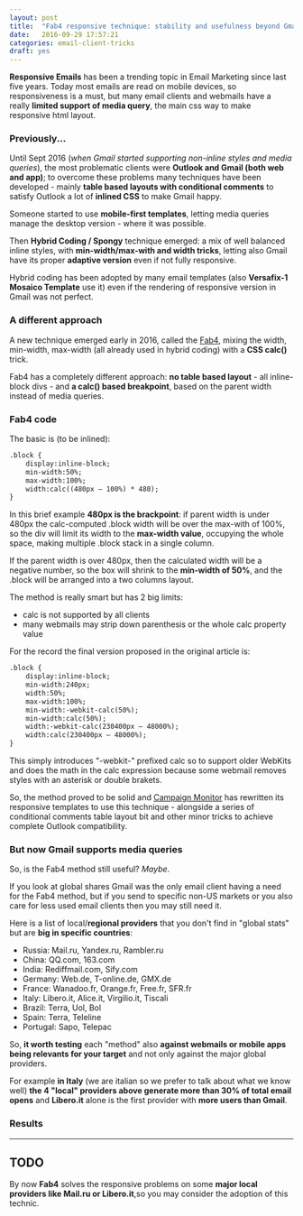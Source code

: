 ```yaml
---
layout: post
title:  "Fab4 responsive technique: stability and usefulness beyond Gmail"
date:   2016-09-29 17:57:21
categories: email-client-tricks
draft: yes
---
```

**Responsive Emails** has been a trending topic in Email Marketing since last five years.
Today most emails are read on mobile devices, so responsiveness is a must, but many email clients and webmails have a really **limited support of media query**, the main css way to make responsive html layout.

### Previously...

Until Sept 2016 (*when Gmail started supporting non-inline styles and media queries*), the most problematic clients were **Outlook and Gmail (both web and app)**; to overcome these problems many techniques have been developed - mainly **table based layouts with conditional comments** to satisfy Outlook a lot of **inlined CSS** to make Gmail happy.

Someone started to use **mobile-first templates**, letting media queries manage the desktop version - where it was possible.

Then **Hybrid Coding / Spongy** technique emerged: a mix of well balanced inline styles, with **min-width/max-with and width tricks**, letting also Gmail have its proper **adaptive version** even if not fully responsive.

Hybrid coding has been adopted by many email templates (also **Versafix-1 Mosaico Template** use it) even if the rendering of responsive version in Gmail was not perfect.

### A different approach 

A new technique emerged early in 2016, called the [Fab4](https://medium.freecodecamp.com/the-fab-four-technique-to-create-responsive-emails-without-media-queries-baf11fdfa848), mixing the width, min-width, max-width (all already used in hybrid coding) with a **CSS calc()** trick.

Fab4 has a completely different approach: **no table based layout** - all inline-block divs - and **a calc() based breakpoint**, based on the parent width instead of media queries.

### Fab4 code

The basic is (to be inlined):

```html
.block {
    display:inline-block;
    min-width:50%;
    max-width:100%;
    width:calc((480px — 100%) * 480);
}
```

In this brief example **480px is the brackpoint**: if parent width is under 480px the calc-computed .block width will be over the max-with of 100%, so the div will limit its width to the **max-width value**, occupying the whole space, making multiple .block stack in a single column.

If the parent width is over 480px, then the calculated width will be a negative number, so the box will shrink to the **min-width of 50%**, and the .block will be arranged into a two columns layout.

The method is really smart but has 2 big limits:

- calc is not supported by all clients
- many webmails may strip down parenthesis or the whole calc property value

For the record the final version proposed in the original article is:

```html
.block {
    display:inline-block;
    min-width:240px;
    width:50%;
    max-width:100%;
    min-width:-webkit-calc(50%);
    min-width:calc(50%);
    width:-webkit-calc(230400px — 48000%);
    width:calc(230400px — 48000%);
}
```

This simply introduces "-webkit-" prefixed calc so to support older WebKits and does the math in the calc expression because some webmail removes styles with an asterisk or double brakets.

So, the method proved to be solid and [Campaign Monitor](https://medium.com/cm-engineering/coding-mobile-first-emails-1513ac4673e#.71ksp78zd) has rewritten its responsive templates to use this technique - alongside a series of conditional comments table layout bit and other minor tricks to achieve complete Outlook compatibility.

### But now Gmail supports media queries

So, is the Fab4 method still useful? *Maybe*.

If you look at global shares Gmail was the only email client having a need for the Fab4 method, but if you send to specific non-US markets or you also care for less used email clients then you may still need it.

Here is a list of local/**regional providers** that you don't find in "global stats" but are **big in specific countries**:

- Russia: Mail.ru, Yandex.ru, Rambler.ru
- China: QQ.com, 163.com
- India: Rediffmail.com, Sify.com
- Germany: Web.de, T-online.de, GMX.de
- France: Wanadoo.fr, Orange.fr, Free.fr, SFR.fr
- Italy: Libero.it, Alice.it, Virgilio.it, Tiscali
- Brazil: Terra, Uol, Bol
- Spain: Terra, Teleline
- Portugal: Sapo, Telepac

So, **it worth testing** each "method" also **against webmails or mobile apps being relevants for your target** and not only against the major global providers.

For example **in Italy** (we are italian so we prefer to talk about what we know well) **the 4 "local" providers above generate more than 30% of total email opens** and **Libero.it** alone is the first provider with **more users than Gmail**.

### Results

---
TODO
---

By now **Fab4** solves the responsive problems on some **major local providers like Mail.ru or Libero.it**,so you may consider the adoption of this technic. 
